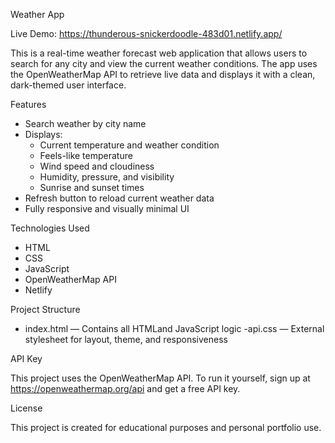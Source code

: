 Weather App

Live Demo: https://thunderous-snickerdoodle-483d01.netlify.app/

This is a real-time weather forecast web application that allows users to search for any city and view the current weather conditions. The app uses the OpenWeatherMap API to retrieve live data and displays it with a clean, dark-themed user interface.

Features

- Search weather by city name
- Displays:
  - Current temperature and weather condition
  - Feels-like temperature
  - Wind speed and cloudiness
  - Humidity, pressure, and visibility
  - Sunrise and sunset times
- Refresh button to reload current weather data
- Fully responsive and visually minimal UI

Technologies Used

- HTML
- CSS
- JavaScript 
- OpenWeatherMap API
- Netlify 

Project Structure

- index.html — Contains all HTMLand JavaScript logic
-api.css — External stylesheet for layout, theme, and responsiveness


API Key

This project uses the OpenWeatherMap API. To run it yourself, sign up at https://openweathermap.org/api and get a free API key.

License

This project is created for educational purposes and personal portfolio use.
